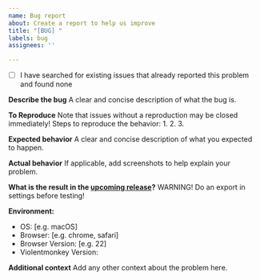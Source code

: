 ```yaml
---
name: Bug report
about: Create a report to help us improve
title: "[BUG] "
labels: bug
assignees: ''

---
```


- [ ] I have searched for existing issues that already reported this problem and found none

**Describe the bug**
A clear and concise description of what the bug is.

**To Reproduce**
Note that issues without a reproduction may be closed immediately!
Steps to reproduce the behavior:
1.
2.
3.

**Expected behavior**
A clear and concise description of what you expected to happen.

**Actual behavior**
If applicable, add screenshots to help explain your problem.

**What is the result in the [upcoming release](https://github.com/violentmonkey/violentmonkey/releases)?**
WARNING! Do an export in settings before testing!
<!-- If this is a bug report, please also provide logs in the console. -->

**Environment:**
- OS: [e.g. macOS]
- Browser: [e.g. chrome, safari]
- Browser Version: [e.g. 22]
- Violentmonkey Version:

**Additional context**
Add any other context about the problem here.
